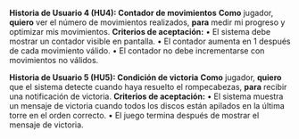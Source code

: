 **Historia de Usuario 4 (HU4): Contador de movimientos**
**Como** jugador,
**quiero** ver el número de movimientos realizados,
**para** medir mi progreso y optimizar mis movimientos.
**Criterios de aceptación:**
    •	El sistema debe mostrar un contador visible en pantalla.
    •	El contador aumenta en 1 después de cada movimiento válido.
    •	El contador no debe incrementarse con movimientos no válidos.

**Historia de Usuario 5 (HU5): Condición de victoria**
**Como** jugador,
**quiero** que el sistema detecte cuando haya resuelto el rompecabezas,
**para** recibir una notificación de victoria.
**Criterios de aceptación:**
    •	El sistema muestra un mensaje de victoria cuando todos los discos están apilados en la última torre en el orden correcto.
    •	El juego termina después de mostrar el mensaje de victoria.
